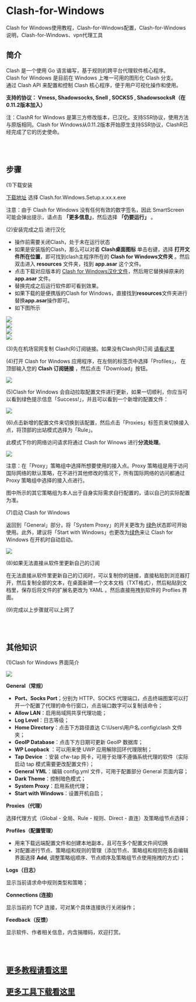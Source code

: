 # Clash-for-Windows
Clash for Windows使用教程，Clash-for-Windows配置，Clash-for-Windows说明，Clash-for-Windows、vpn代理工具


简介
----

Clash 是一个使用 Go 语言编写，基于规则的跨平台代理软件核心程序。  
Clash for Windows 是目前在 Windows 上唯一可用的图形化 Clash 分支。  
通过 Clash API 来配置和控制 Clash 核心程序，便于用户可视化操作和使用。  

**支持的协议： Vmess, Shadowsocks, Snell , SOCKS5 , ShadowsocksR（在0.11.2版本加入）**  


注：ClashR for Windows 是第三方修改版本，已汉化。支持SSR协议，使用方法与原版相同。Clash for Windows从0.11.2版本开始原生支持SSR协议，ClashR已经完成了它的历史使命。   


<br/>
<br/> 


步骤
---


(1)下载安装  

[下载地址](https://github.com/Fndroid/clash_for_windows_pkg/releases)   选择 Clash.for.Windows.Setup.x.xx.x.exe  

注意：由于 Clash for Windows 没有任何有效的数字签名，因此 SmartScreen 可能会弹出提示，请点击 **「更多信息」**，然后选择 **「仍要运行」** 。 


(2)安装完成之后 进行汉化

- 操作前需要关闭Clash，处于未在运行状态  
- 如果是安装版的Clash，那么可以对着 **Clash桌面图标** 单击右键，选择 **打开文件所在位置**，即可找到clash主程序所在的 **Clash for Windows文件夹** 。然后双击进入 **resources** 文件夹，找到  **app.asar** 这个文件。  
- 点击下载对应版本的 [Clash for Windows汉化文件](https://github.com/githubvpn007/Clash-for-Windows/releases/tag/%E6%B1%89%E5%8C%96%E5%8C%85)，然后用它替换掉原来的 **app.asar** 文件。  
- 替换完成之后运行软件即可看到效果。  
- 如果下载的是便携版的Clash for Windows，直接找到**resources**文件夹进行替换**app.asar**操作即可。  
- 如下图所示  

![](https://github.com/githubvpn007/Clash-for-Windows/blob/main/images/1.png)  
![](https://github.com/githubvpn007/Clash-for-Windows/blob/main/images/2.png)  
![](https://github.com/githubvpn007/Clash-for-Windows/blob/main/images/3.png)  
![](https://github.com/githubvpn007/Clash-for-Windows/blob/main/images/4.png)


(3)先在机场官网复制 Clash(R)订阅链接。如果没有Clash(R)订阅 [请看这里](https://github.com/githubvpn007/v2rayNvpn#%E8%8A%82%E7%82%B9%E5%88%86%E4%BA%AB)  


(4)打开 Clash for Windows 应用程序，在左侧的标签页中选择「Profiles」， 在顶部输入您的 **Clash 订阅链接** ，然后点击「Download」按钮。  

![](https://github.com/githubvpn007/Clash-for-Windows/blob/main/images/5.png)

(5)Clash for Windows 会自动拉取配置文件进行更新，如果一切顺利，你应当可以看到绿色提示信息「Success!」，并且可以看到一个新增的配置文件：

![](https://github.com/githubvpn007/Clash-for-Windows/blob/main/images/6.png)  


(6)点击新增的配置文件来切换到该配置，然后点击「Proxies」标签页来切换接入点，将顶部的出站模式选择为「Rule」。 

此模式下你的网络访问请求将通过 Clash for Winows 进行**分流处理**。

![](https://github.com/githubvpn007/Clash-for-Windows/blob/main/images/7.png)  


注意：在「Proxy」策略组中选择所想要使用的接入点。Proxy 策略组是用于访问国际网络的默认策略，在不进行其他修改的情况下，所有国际网络的访问都通过 Proxy 策略组中选择的接入点进行。

图中所示的其它策略组为本人出于自身实际需求自行配置的，请以自己的实际配置为准。  



(7)启动 Clash for Windows  

返回到「General」部分，将「System Proxy」的开关更改为 [绿色](#1)状态即可开始使用。此外，建议将「Start with Windows」也更改为[绿色](#1)来让 Clash for Windows 在开机时自动启动。

![](https://github.com/githubvpn007/Clash-for-Windows/blob/main/images/8.png)  


(8)如果无法直接从软件里更新自己的订阅  

在无法直接从软件里更新自己的订阅时，可以复制你的链接，直接粘贴到浏览器打开，然后复制全部的文本，在桌面新建一个文本文档（TXT格式），然后粘贴到文档里，保存后将文件的扩展名更改为 YAML 。然后直接拖拽到软件的 Proflies 界面。  



(9)完成以上步骤就可以上网了

<br/>
<br/>


其他知识
----

(1)Clash for Windows 界面简介  

![](https://github.com/githubvpn007/Clash-for-Windows/blob/main/images/9.png) 

**General（常规）**  

- **Port、Socks Port**；分别为 HTTP、SOCKS 代理端口，点击终端图案可以打开一个配置了代理的命令行窗口，点击端口数字可以复制该命令；  
- **Allow LAN**：启用局域网共享代理功能；  
- **Log Level**：日志等级；  
- **Home Directory**：点击下方路径直达 C:\Users\用户名\.config\clash 文件夹；  
- **GeoIP Database**：点击下方日期可更新 GeoIP 数据库；  
- **WP Loopback** ：可以用来使 UWP 应用解除回环代理限制；  
- **Tap Device** ：安装 cfw-tap 网卡，可用于处理不遵循系统代理的软件（实际启动 tap 模式需要更改配置文件）；  
- **General YML**：编辑 config.yml 文件，可用于配置部分 General 页面内容；  
- **Dark Theme**：控制暗色模式；  
- **System Proxy**：启用系统代理；  
- **Start with Windows**：设置开机自启；  



**Proxies（代理）**  

选择代理方式（Global - 全局、Rule - 规则、Direct - 直连）及策略组节点选择；  


**Profiles（配置管理）**  

- 用来下载远端配置文件和创建本地副本，且可在多个配置文件间切换  
- 对配置进行节点、策略组和规则的管理（添加节点、策略组和规则在各自编辑界面选择 **Add**, 调整策略组顺序、节点顺序及策略组节点使用拖拽的方式）；  



**Logs（日志）**  

显示当前请求命中规则类型和策略；  



**Connections (连接)**  

显示当前的 TCP 连接，可对某个具体连接执行关闭操作；  


**Feedback（反馈）**  

显示软件、作者相关信息，内含捐赠码，欢迎打赏。





<br/>
<br/> 

## [更多教程请看这里](https://github.com/githubvpn007/v2rayNvpn#%E4%BD%BF%E7%94%A8%E6%95%99%E7%A8%8B)
## [更多工具下载看这里](https://github.com/githubvpn007/ProxyTool)




